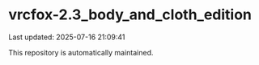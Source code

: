 # vrcfox-2.3_body_and_cloth_edition

Last updated: 2025-07-16 21:09:41

This repository is automatically maintained.
